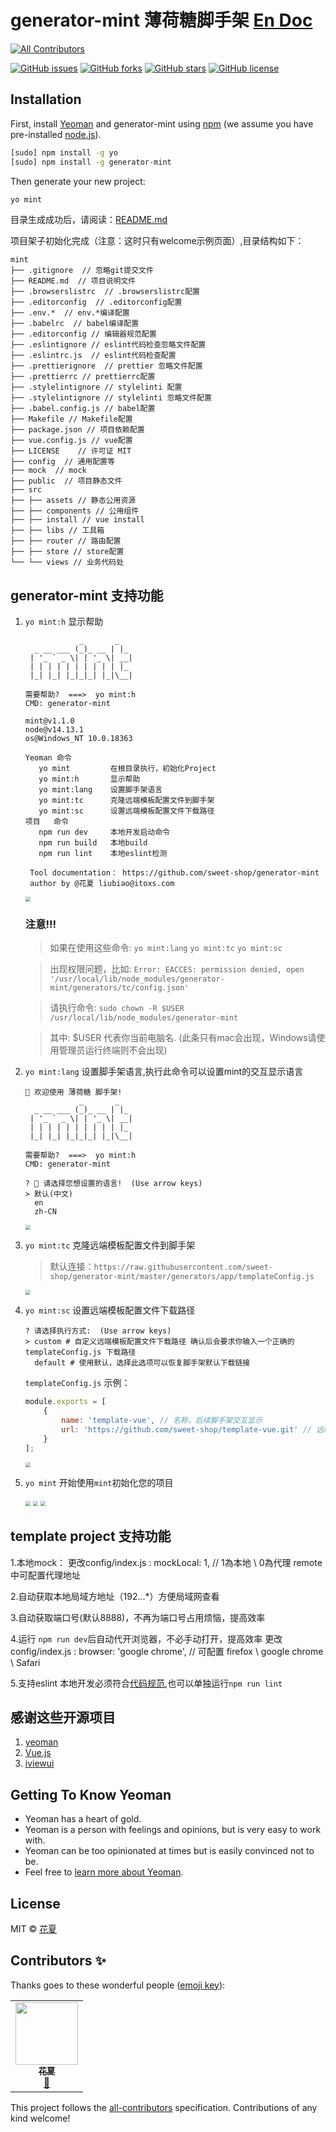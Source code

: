 # generator-mint 薄荷糖脚手架 [En Doc](./README_EN.md)
<!-- ALL-CONTRIBUTORS-BADGE:START - Do not remove or modify this section -->
[![All Contributors](https://img.shields.io/badge/all_contributors-1-orange.svg?style=flat-square)](#contributors-)
<!-- ALL-CONTRIBUTORS-BADGE:END -->

[![GitHub issues](https://img.shields.io/github/issues/sweet-shop/generator-mint.svg)](https://github.com/sweet-shop/generator-mint/issues)
[![GitHub forks](https://img.shields.io/github/forks/sweet-shop/generator-mint.svg)](https://github.com/sweet-shop/generator-mint/network)
[![GitHub stars](https://img.shields.io/github/stars/sweet-shop/generator-mint.svg)](https://github.com/sweet-shop/generator-mint/stargazers)
[![GitHub license](https://img.shields.io/github/license/sweet-shop/generator-mint.svg)](https://github.com/sweet-shop/generator-mint/blob/master/LICENSE)

## Installation

First, install [Yeoman](http://yeoman.io) and generator-mint using [npm](https://www.npmjs.com/) (we assume you have pre-installed [node.js](https://nodejs.org/)).

```bash
[sudo] npm install -g yo
[sudo] npm install -g generator-mint
```

Then generate your new project:

```bash
yo mint
```
目录生成成功后，请阅读：[README.md](https://github.com/sweet-shop/generator-mint/blob/master/generators/app/templates/README.md)

项目架子初始化完成（注意：这时只有welcome示例页面）,目录结构如下：

    mint
    ├── .gitignore  // 忽略git提交文件
    ├── README.md  // 项目说明文件
    ├── .browserslistrc  // .browserslistrc配置
    ├── .editorconfig  // .editorconfig配置
    ├── .env.*  // env.*编译配置
    ├── .babelrc  // babel编译配置
    ├── .editorconfig // 编辑器规范配置
    ├── .eslintignore // eslint代码检查忽略文件配置
    ├── .eslintrc.js  // eslint代码检查配置
    ├── .prettierignore  // prettier 忽略文件配置
    ├── .prettierrc // prettierrc配置
    ├── .stylelintignore // stylelinti 配置
    ├── .stylelintignore // stylelinti 忽略文件配置
    ├── .babel.config.js // babel配置
    ├── Makefile // Makefile配置
    ├── package.json // 项目依赖配置
    ├── vue.config.js // vue配置
    ├── LICENSE    // 许可证 MIT
    ├── config  // 通用配置等
    ├── mock  // mock
    ├── public  // 项目静态文件
    ├── src
    ├── ├── assets // 静态公用资源
    ├── ├── components // 公用组件
    ├── ├── install // vue install
    ├── ├── libs // 工具箱
    ├── ├── router // 路由配置
    ├── ├── store // store配置
    └── └── views // 业务代码处

## generator-mint 支持功能

1. `yo mint:h`        显示帮助

   ```shell
               _       _
     _ __ ___ (_)_ __ | |_
    | '_ ` _ \| | '_ \| __|
    | | | | | | | | | | |_
    |_| |_| |_|_|_| |_|\__|
   
   需要帮助?  ===>  yo mint:h
   CMD: generator-mint
   
   mint@v1.1.0
   node@v14.13.1
   os@Windows_NT 10.0.18363
   
   Yeoman 命令
      yo mint         在根目录执行，初始化Project
      yo mint:h       显示帮助
      yo mint:lang    设置脚手架语言
      yo mint:tc      克隆远端模板配置文件到脚手架
      yo mint:sc      设置远端模板配置文件下载路径
   项目   命令
      npm run dev     本地开发启动命令
      npm run build   本地build
      npm run lint    本地eslint检测
    
    Tool documentation： https://github.com/sweet-shop/generator-mint
    author by @花夏 liubiao@itoxs.com
   ```

   <img src="https://sweet-shop.github.io/obs/generator-mint/yo-mint-h.gif" style="zoom:50%;" />

   ### 注意!!!
   
   > 如果在使用这些命令: `yo mint:lang` `yo mint:tc` `yo mint:sc`
   
   > 出现权限问题，比如: `Error: EACCES: permission denied, open '/usr/local/lib/node_modules/generator-mint/generators/tc/config.json'`

   > 请执行命令: `sudo chown -R $USER  /usr/local/lib/node_modules/generator-mint`
   
   > 其中: $USER 代表你当前电脑名. (此条只有mac会出现，Windows请使用管理员运行终端则不会出现)

2. `yo mint:lang`  设置脚手架语言,执行此命令可以设置mint的交互显示语言

   ```
   🌺 欢迎使用 薄荷糖 脚手架!
               _       _
     _ __ ___ (_)_ __ | |_
    | '_ ` _ \| | '_ \| __|
    | | | | | | | | | | |_
    |_| |_| |_|_|_| |_|\__|
   
   需要帮助?  ===>  yo mint:h
   CMD: generator-mint
   
   ? ️‍🌈 请选择您想设置的语言!  (Use arrow keys)
   > 默认(中文)
     en
     zh-CN
   ```

   <img src="https://sweet-shop.github.io/obs/generator-mint/yo-mint-lang.gif" style="zoom:50%;" />

3. `yo mint:tc`      克隆远端模板配置文件到脚手架

   > 默认连接：`https://raw.githubusercontent.com/sweet-shop/generator-mint/master/generators/app/templateConfig.js`

   

   <img src="https://sweet-shop.github.io/obs/generator-mint/yo-mint-tc.gif" style="zoom:50%;" />

4. `yo mint:sc`      设置远端模板配置文件下载路径

   ```shell
   ? 请选择执行方式:  (Use arrow keys)
   > custom # 自定义远端模板配置文件下载路径 确认后会要求你输入一个正确的 templateConfig.js 下载路径
     default # 使用默认，选择此选项可以恢复脚手架默认下载链接
   ```

   `templateConfig.js` 示例：

   ```javascript
   module.exports = [
       {
           name: 'template-vue', // 名称，后续脚手架交互显示
           url: 'https://github.com/sweet-shop/template-vue.git' // 远端维护的模板，必须git [github | gitlab]
       }
   ];
   
   ```

   <img src="https://sweet-shop.github.io/obs/generator-mint/yo-mint-sc.gif" style="zoom:50%;" />

5. `yo mint`            开始使用`mint`初始化您的项目

   <img src="https://sweet-shop.github.io/obs/generator-mint/yo-mint.gif" style="zoom:50%;" />

   <img src="https://sweet-shop.github.io/obs/generator-mint/yo-mint-tpl.gif" style="zoom:50%;" />

   <img src="https://sweet-shop.github.io/obs/generator-mint/yo-mint-custom.gif" style="zoom:50%;" />

## template project 支持功能

1.本地mock： 更改config/index.js : mockLocal: 1, // 1為本地 \ 0為代理 remote中可配置代理地址

2.自动获取本地局域方地址（192.*.*.*）方便局域网查看

3.自动获取端口号(默认8888)，不再为端口号占用烦恼，提高效率

4.运行 `npm run dev`后自动代开浏览器，不必手动打开，提高效率 更改config/index.js : browser: 'google chrome', // 可配置 firefox \ google chrome \ Safari

5.支持eslint 本地开发必须符合[代码规范](https://github.com/huarxia/standard),也可以单独运行`npm run lint`

## 感谢这些开源项目

1. [yeoman](http://yeomanjs.org/)
2. [Vue.js](http://vuejs.org/)
3. [iviewui](https://www.iviewui.com/)

## Getting To Know Yeoman

 * Yeoman has a heart of gold.
 * Yeoman is a person with feelings and opinions, but is very easy to work with.
 * Yeoman can be too opinionated at times but is easily convinced not to be.
 * Feel free to [learn more about Yeoman](http://yeoman.io/).

## License

MIT © [花夏](http://www.huar.love)

## Contributors ✨

Thanks goes to these wonderful people ([emoji key](https://allcontributors.org/docs/en/emoji-key)):

<!-- ALL-CONTRIBUTORS-LIST:START - Do not remove or modify this section -->
<!-- prettier-ignore-start -->
<!-- markdownlint-disable -->
<table>
  <tr>
    <td align="center"><a href="https://huarxia.github.io/blog/"><img src="https://avatars0.githubusercontent.com/u/11221788?v=4" width="100px;" alt=""/><br /><sub><b> 花夏</b></sub></a><br /><a href="#design-huarxia" title="Design">🎨</a></td>
  </tr>
</table>

<!-- markdownlint-enable -->
<!-- prettier-ignore-end -->
<!-- ALL-CONTRIBUTORS-LIST:END -->

This project follows the [all-contributors](https://github.com/all-contributors/all-contributors) specification. Contributions of any kind welcome!
